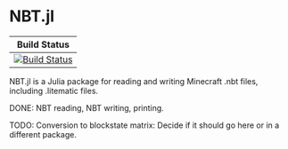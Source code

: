 # NBT.jl

| **Build Status**                        |
|:---------------------------------------:|
| [![Build Status][build-img]][build-url] |

NBT.jl is a Julia package for reading and writing Minecraft .nbt files, including .litematic files.

DONE: NBT reading, NBT writing, printing.

TODO: Conversion to blockstate matrix: Decide if it should go here or in a different package.

[build-img]: https://github.com/lntricate1/NBT.jl/actions/workflows/ci_unit.yml/badge.svg
[build-url]: https://github.com/lntricate1/NBT.jl/actions/workflows/ci_unit.yml
